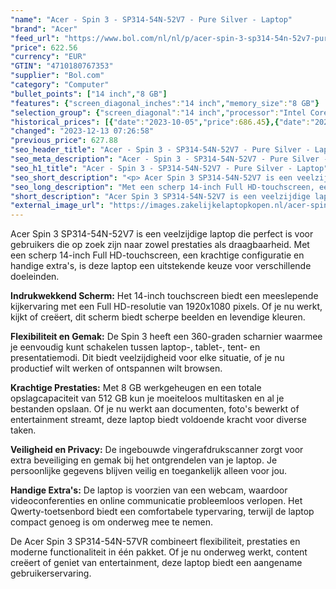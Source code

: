 ```yaml
---
"name": "Acer - Spin 3 - SP314-54N-52V7 - Pure Silver - Laptop"
"brand": "Acer"
"feed_url": "https://www.bol.com/nl/nl/p/acer-spin-3-sp314-54n-52v7-pure-silver-laptop/9300000158676060"
"price": 622.56
"currency": "EUR"
"GTIN": "4710180767353"
"supplier": "Bol.com"
"category": "Computer"
"bullet_points": ["14 inch","8 GB"]
"features": {"screen_diagonal_inches":"14 inch","memory_size":"8 GB"}
"selection_group": {"screen_diagonal":"14 inch","processor":"Intel Core i5","changed_price_past_3_days":true,"product_family":"Spin 3"}
"historical_prices": [{"date":"2023-10-05","price":686.45},{"date":"2023-12-03","price":681.13},{"date":"2023-12-04","price":675.8},{"date":"2023-12-05","price":670.48},{"date":"2023-12-06","price":665.16},{"date":"2023-12-07","price":659.83},{"date":"2023-12-08","price":654.51},{"date":"2023-12-09","price":649.18},{"date":"2023-12-10","price":643.86},{"date":"2023-12-11","price":633.21},{"date":"2023-12-12","price":627.88},{"date":"2023-12-13","price":622.56}]
"changed": "2023-12-13 07:26:58"
"previous_price": 627.88
"seo_header_title": "Acer - Spin 3 - SP314-54N-52V7 - Pure Silver - Laptop"
"seo_meta_description": "Acer - Spin 3 - SP314-54N-52V7 - Pure Silver - Laptop"
"seo_h1_title": "Acer - Spin 3 - SP314-54N-52V7 - Pure Silver - Laptop"
"seo_short_description": "<p> Acer Spin 3 SP314-54N-52V7 is een veelzijdige laptop die perfect is voor gebruikers die op zoek zijn naar zowel prestaties als draagbaarheid."
"seo_long_description": "Met een scherp 14-inch Full HD-touchscreen, een krachtige configuratie en handige extra's, is deze laptop een uitstekende keuze voor verschillende doeleinden. </p> <p> <strong>Indrukwekkend Scherm:</strong> Het 14-inch touchscreen biedt een meeslepende kijkervaring met een Full HD-resolutie van 1920x1080 pixels. Of je nu werkt, kijkt of creëert, dit scherm biedt scherpe beelden en levendige kleuren. </p> <p> <strong>Flexibiliteit en Gemak:</strong> De Spin 3 heeft een 360-graden scharnier waarmee je eenvoudig kunt schakelen tussen laptop-, tablet-, tent- en presentatiemodi. Dit biedt veelzijdigheid voor elke situatie, of je nu productief wilt werken of ontspannen wilt browsen. </p> <p> <strong>Krachtige Prestaties:</strong> Met 8 GB werkgeheugen en een totale opslagcapaciteit van 512 GB kun je moeiteloos multitasken en al je bestanden opslaan. Of je nu werkt aan documenten, foto's bewerkt of entertainment streamt, deze laptop biedt voldoende kracht voor diverse taken. </p> <p> <strong>Veiligheid en Privacy:</strong> De ingebouwde vingerafdrukscanner zorgt voor extra beveiliging en gemak bij het ontgrendelen van je laptop. Je persoonlijke gegevens blijven veilig en toegankelijk alleen voor jou. </p> <p> <strong>Handige Extra's:</strong> De laptop is voorzien van een webcam, waardoor videoconferenties en online communicatie probleemloos verlopen. Het Qwerty-toetsenbord biedt een comfortabele typervaring, terwijl de laptop compact genoeg is om onderweg mee te nemen. </p> <p> De Acer Spin 3 SP314-54N-57VR combineert flexibiliteit, prestaties en moderne functionaliteit in één pakket. Of je nu onderweg werkt, content creëert of geniet van entertainment, deze laptop biedt een aangename gebruikerservaring. </p>"
"short_description": "Acer Spin 3 SP314-54N-52V7 is een veelzijdige laptop die perfect is voor gebruikers die op zoek zijn naar zowel prestaties als draagbaarheid. Met een scherp 14-inch Full HD-touchscreen, een krachtige configuratie en handige extra's, is deze laptop een uitstekende keuze voor verschillende doeleinden. Indrukwekkend Scherm: Het 14-inch touchscreen biedt een meeslepende kijkervaring met een Full HD-resolutie van 1920x1080 pixels. Of je nu werkt, kijkt of creëert, dit scherm biedt scherpe beelden en levendige kleuren. Flexibiliteit en Gemak: De Spin 3 heeft een 360-graden scharnier waarmee je eenvoudig kunt schakelen tussen laptop-, tablet-, tent- en presentatiemodi. Dit biedt veelzijdigheid voor elke situatie, of je nu productief wilt werken of ontspannen wilt browsen. Krachtige Prestaties: Met 8 GB werkgeheugen en een totale opslagcapaciteit van 512 GB kun je moeiteloos multitasken en al je bestanden opslaan. Of je nu werkt aan documenten, foto's bewerkt of entertainment streamt, deze laptop biedt voldoende kracht voor diverse taken. Veiligheid en Privacy: De ingebouwde vingerafdrukscanner zorgt voor extra beveiliging en gemak bij het ontgrendelen van je laptop. Je persoonlijke gegevens blijven veilig en toegankelijk alleen voor jou. Handige Extra's: De laptop is voorzien van een webcam, waardoor videoconferenties en online communicatie probleemloos verlopen. Het Qwerty-toetsenbord biedt een comfortabele typervaring, terwijl de laptop compact genoeg is om onderweg mee te nemen. De Acer Spin 3 SP314-54N-57VR combineert flexibiliteit, prestaties en moderne functionaliteit in één pakket. Of je nu onderweg werkt, content creëert of geniet van entertainment, deze laptop biedt een aangename gebruikerservaring."
"external_image_url": "https://images.zakelijkelaptopkopen.nl/acer-spin-3-sp314-54n-52v7-pure-silver-laptop.webp"
---
```


<p> Acer Spin 3 SP314-54N-52V7 is een veelzijdige laptop die perfect is voor gebruikers die op zoek zijn naar zowel prestaties als draagbaarheid. Met een scherp 14-inch Full HD-touchscreen, een krachtige configuratie en handige extra's, is deze laptop een uitstekende keuze voor verschillende doeleinden. </p> <p> <strong>Indrukwekkend Scherm:</strong> Het 14-inch touchscreen biedt een meeslepende kijkervaring met een Full HD-resolutie van 1920x1080 pixels. Of je nu werkt, kijkt of creëert, dit scherm biedt scherpe beelden en levendige kleuren. </p> <p> <strong>Flexibiliteit en Gemak:</strong> De Spin 3 heeft een 360-graden scharnier waarmee je eenvoudig kunt schakelen tussen laptop-, tablet-, tent- en presentatiemodi. Dit biedt veelzijdigheid voor elke situatie, of je nu productief wilt werken of ontspannen wilt browsen. </p> <p> <strong>Krachtige Prestaties:</strong> Met 8 GB werkgeheugen en een totale opslagcapaciteit van 512 GB kun je moeiteloos multitasken en al je bestanden opslaan. Of je nu werkt aan documenten, foto's bewerkt of entertainment streamt, deze laptop biedt voldoende kracht voor diverse taken. </p> <p> <strong>Veiligheid en Privacy:</strong> De ingebouwde vingerafdrukscanner zorgt voor extra beveiliging en gemak bij het ontgrendelen van je laptop. Je persoonlijke gegevens blijven veilig en toegankelijk alleen voor jou. </p> <p> <strong>Handige Extra's:</strong> De laptop is voorzien van een webcam, waardoor videoconferenties en online communicatie probleemloos verlopen. Het Qwerty-toetsenbord biedt een comfortabele typervaring, terwijl de laptop compact genoeg is om onderweg mee te nemen. </p> <p> De Acer Spin 3 SP314-54N-57VR combineert flexibiliteit, prestaties en moderne functionaliteit in één pakket. Of je nu onderweg werkt, content creëert of geniet van entertainment, deze laptop biedt een aangename gebruikerservaring. </p>
